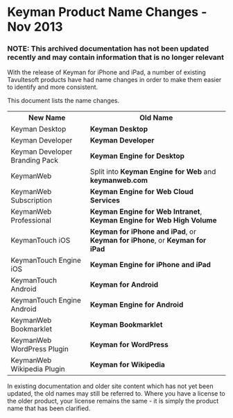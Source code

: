 # Keyman Product Name Changes - Nov 2013

### **NOTE**: This archived documentation has not been updated recently and may contain information that is no longer relevant


<p>With the release of Keyman for iPhone and iPad, a number of existing Tavultesoft products have had name changes in order to make them easier to identify and more consistent.</p>

<p>This document lists the name changes.</p>

<table class='display grid'><tr><th>New Name</th><th>Old Name</th></tr>
<tr><td>Keyman Desktop</td><td><b>Keyman Desktop</b></td></tr>
<tr><td>Keyman Developer</td><td><b>Keyman Developer</b></td></tr>
<tr><td>Keyman Developer Branding Pack</td><td><b>Keyman Engine for Desktop</b></td></tr>
<tr><td>KeymanWeb</td><td>Split into <b>Keyman Engine for Web</b> and <b>keymanweb.com</b></td></tr>
<tr><td>KeymanWeb Subscription</td><td><b>Keyman Engine for Web Cloud Services</b></td></tr>
<tr><td>KeymanWeb Professional</td><td><b>Keyman Engine for Web Intranet</b>, <b>Keyman Engine for Web High Volume</b></td></tr>
<tr><td>KeymanTouch iOS</td><td><b>Keyman for iPhone and iPad</b>, or <b>Keyman for iPhone</b>, or <b>Keyman for iPad</b></td></tr>
<tr><td>KeymanTouch Engine iOS</td><td><b>Keyman Engine for iPhone and iPad</b></td></tr>
<tr><td>KeymanTouch Android</td><td><b>Keyman for Android</b></td></tr>
<tr><td>KeymanTouch Engine Android</td><td><b>Keyman Engine for Android</b></td></tr>
<tr><td>KeymanWeb Bookmarklet</td><td><b>Keyman Bookmarklet</b></td></tr>
<tr><td>KeymanWeb WordPress Plugin</td><td><b>Keyman for WordPress</b></td></tr>
<tr><td>KeymanWeb Wikipedia Plugin</td><td><b>Keyman for Wikipedia</b></td></tr>
</table>

<p>In existing documentation and older site content which has not yet been updated, the old names may still be referred to.  Where you have a license to the older product, your license remains the same - it is simply the product name that has been clarified.</p>
